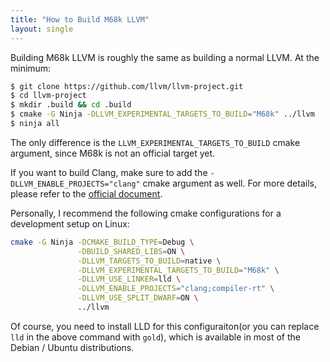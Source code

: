 ```yaml
---
title: "How to Build M68k LLVM"
layout: single
---
```

Building M68k LLVM is roughly the same as building a normal LLVM. At the minimum:
```bash
$ git clone https://github.com/llvm/llvm-project.git
$ cd llvm-project
$ mkdir .build && cd .build
$ cmake -G Ninja -DLLVM_EXPERIMENTAL_TARGETS_TO_BUILD="M68k" ../llvm
$ ninja all
```
The only difference is the `LLVM_EXPERIMENTAL_TARGETS_TO_BUILD` cmake argument, since M68k is not an official target yet.

If you want to build Clang, make sure to add the `-DLLVM_ENABLE_PROJECTS="clang"` cmake argument as well. For more details, please refer to the [official document](https://llvm.org/docs/CMake.html).

Personally, I recommend the following cmake configurations for a development setup on Linux:
```bash
cmake -G Ninja -DCMAKE_BUILD_TYPE=Debug \
               -DBUILD_SHARED_LIBS=ON \
               -DLLVM_TARGETS_TO_BUILD=native \
               -DLLVM_EXPERIMENTAL_TARGETS_TO_BUILD="M68k" \
               -DLLVM_USE_LINKER=lld \
               -DLLVM_ENABLE_PROJECTS="clang;compiler-rt" \
               -DLLVM_USE_SPLIT_DWARF=ON \
               ../llvm
```
Of course, you need to install LLD for this configuraiton(or you can replace `lld` in the above command with `gold`), which is available in most of the Debian / Ubuntu distributions.